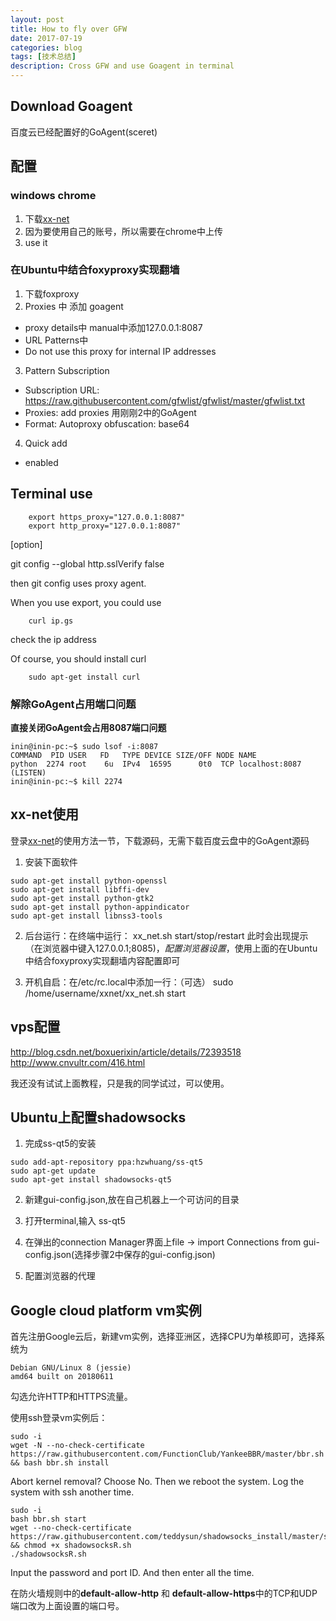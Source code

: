 ```yaml
---
layout: post
title: How to fly over GFW
date: 2017-07-19
categories: blog
tags: [技术总结]
description: Cross GFW and use Goagent in terminal
---
```


## Download Goagent

百度云已经配置好的GoAgent(sceret)

## 配置

### windows chrome

1. 下载[xx-net](https://github.com/bryanibit/XX-Net)
2. 因为要使用自己的账号，所以需要在chrome中上传
3. use it

### 在Ubuntu中结合foxyproxy实现翻墙

1. 下载foxproxy
2. Proxies 中 添加 goagent
* proxy details中 manual中添加127.0.0.1:8087
* URL Patterns中
* Do not use this proxy for internal IP addresses
3. Pattern Subscription
* Subscription URL: https://raw.githubusercontent.com/gfwlist/gfwlist/master/gfwlist.txt
* Proxies: add proxies 用刚刚2中的GoAgent
* Format: Autoproxy   obfuscation: base64
4. Quick add
* enabled

## Terminal use

        export https_proxy="127.0.0.1:8087"
        export http_proxy="127.0.0.1:8087"

[option]

git config --global http.sslVerify false

then git config uses proxy agent.

When you use export, you could use 
      
        curl ip.gs

check the ip address

Of course, you should install curl

        sudo apt-get install curl

### 解除GoAgent占用端口问题

**直接关闭GoAgent会占用8087端口问题**

```
inin@inin-pc:~$ sudo lsof -i:8087
COMMAND  PID USER   FD   TYPE DEVICE SIZE/OFF NODE NAME
python  2274 root    6u  IPv4  16595      0t0  TCP localhost:8087 (LISTEN)
inin@inin-pc:~$ kill 2274
```

## xx-net使用

登录[xx-net](https://github.com/XX-net/XX-Net/wiki/How-to-use)的使用方法一节，下载源码，无需下载百度云盘中的GoAgent源码

1. 安装下面软件
```
sudo apt-get install python-openssl
sudo apt-get install libffi-dev
sudo apt-get install python-gtk2
sudo apt-get install python-appindicator
sudo apt-get install libnss3-tools
```
2. 后台运行：在终端中运行：
         xx_net.sh start/stop/restart
此时会出现提示（在浏览器中键入127.0.0.1;8085)，*配置浏览器设置*，使用上面的在Ubuntu中结合foxyproxy实现翻墙内容配置即可

3. 开机自启：在/etc/rc.local中添加一行：（可选）
sudo /home/username/xxnet/xx_net.sh start

## vps配置

http://blog.csdn.net/boxuerixin/article/details/72393518
http://www.cnvultr.com/416.html

我还没有试试上面教程，只是我的同学试过，可以使用。

## Ubuntu上配置shadowsocks

1. 完成ss-qt5的安装

```
sudo add-apt-repository ppa:hzwhuang/ss-qt5
sudo apt-get update
sudo apt-get install shadowsocks-qt5
```

2. 新建gui-config.json,放在自己机器上一个可访问的目录

3. 打开terminal,输入 ss-qt5

4. 在弹出的connection Manager界面上file -> import Connections from gui-config.json(选择步骤2中保存的gui-config.json)

5. 配置浏览器的代理

## Google cloud platform vm实例

首先注册Google云后，新建vm实例，选择亚洲区，选择CPU为单核即可，选择系统为

```
Debian GNU/Linux 8 (jessie)
amd64 built on 20180611
```

勾选允许HTTP和HTTPS流量。

使用ssh登录vm实例后：

```
sudo -i
wget -N --no-check-certificate https://raw.githubusercontent.com/FunctionClub/YankeeBBR/master/bbr.sh && bash bbr.sh install
```

Abort kernel removal? Choose No. Then we reboot the system. Log the system with ssh another time.

```
sudo -i
bash bbr.sh start
wget --no-check-certificate https://raw.githubusercontent.com/teddysun/shadowsocks_install/master/shadowsocksR.sh && chmod +x shadowsocksR.sh
./shadowsocksR.sh
```

Input the password and port ID. And then enter all the time.

在防火墙规则中的**default-allow-http** 和 **default-allow-https**中的TCP和UDP端口改为上面设置的端口号。
